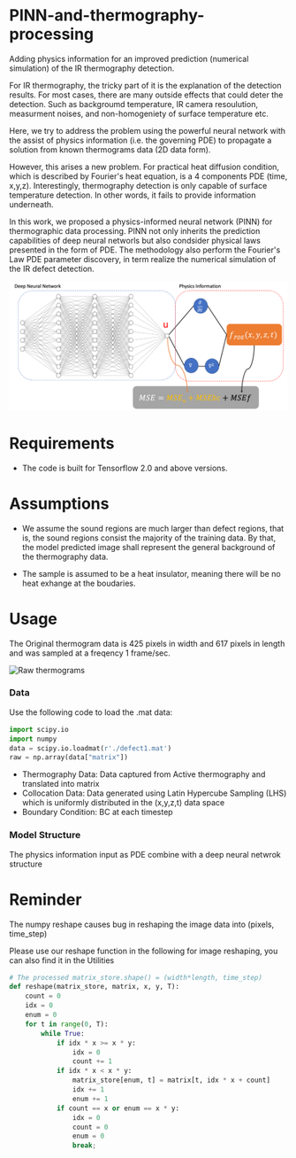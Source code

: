 # PINN-and-thermography-processing
Adding physics information for an improved prediction (numerical simulation) of the IR thermography detection. 

For IR thermography, the tricky part of it is the explanation of the detection results. For most cases, there are many outside effects that could deter the detection. 
Such as backgroumd temperature, IR camera resoulution, measurment noises, and non-homogeniety of surface temperature etc. 

Here, we try to address the problem using the powerful neural network with the assist of physics information (i.e. the governing PDE) to propagate a solution from known thermograms data (2D data form). 

However, this arises a new problem. 
For practical heat diffusion condition, which is described by Fourier's heat equation, is a 4 components PDE (time, x,y,z). 
Interestingly, thermography detection is only capable of surface temperature detection. In other words, it fails to provide information underneath.  

In this work, we proposed a physics-informed neural network (PINN) for thermographic data processing.
PINN not only inherits the prediction capabilities of deep neural networls but also condsider physical laws presented in the form of PDE. 
The methodology also perform the Fourier's Law PDE parameter discovery, in term realize the numerical simulation of the IR defect detection. 


![Project Scheme](https://github.com/dalenhsiao/PINN-and-thermography-processing/blob/main/Doc/project%20scheme.png)

# Requirements
- The code is built for Tensorflow 2.0 and above versions. 






# Assumptions 
- We assume the sound regions are much larger than defect regions, that is, the sound regions consist the majority of the training data. By that, the model predicted image shall represent the general background of the thermography data. 

- The sample is assumed to be a heat insulator, meaning there will be no heat exhange at the boudaries.





# Usage
The Original thermogram data is 425 pixels in width and 617 pixels in length and was sampled at a freqency 1 frame/sec.

![Raw thermograms](https://github.com/dalenhsiao/PINN-and-thermography-processing/blob/main/Doc/Raw_thermograms.gif)
### Data
Use the following code to load the .mat data:
```python
import scipy.io
import numpy
data = scipy.io.loadmat(r'./defect1.mat')
raw = np.array(data["matrix"])
```
- Thermography Data: Data captured from Active thermography and translated into matrix
- Collocation Data: Data generated using Latin Hypercube Sampling (LHS) which is uniformly distributed in the (x,y,z,t) data space
- Boundary Condition: BC at each timestep

### Model Structure
The physics information input as PDE combine with a deep neural netwrok structure




# Reminder
The numpy reshape causes bug in reshaping the image data into (pixels, time_step)

Please use our reshape function in the following for image reshaping, you can also find it in the Utilities
```python
# The processed matrix_store.shape() = (width*length, time_step)
def reshape(matrix_store, matrix, x, y, T):
    count = 0
    idx = 0
    enum = 0
    for t in range(0, T):
        while True:
            if idx * x >= x * y:
                idx = 0
                count += 1
            if idx * x < x * y:
                matrix_store[enum, t] = matrix[t, idx * x + count]
                idx += 1
                enum += 1
            if count == x or enum == x * y:
                idx = 0
                count = 0
                enum = 0
                break;
```
